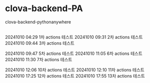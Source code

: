 # clova-backend-PA
clova-backend-pythonanywhere

<br>
20241010 04:29 1차 actions 테스트
20241010 09:31 2차 actions 테스트
20241010 09:44 3차 actions 테스트

20241010 09:47 5차 actions 테스트
20241010 11:05 6차 actions 테스트
20241010 11:30 7차 actions 테스트

20241010 12:06 10차 actions 테스트
20241010 12:10 11차 actions 테스트
20241010 17:25 12차 actions 테스트
20241010 17:55 13차 actions 테스트